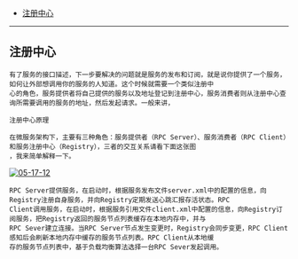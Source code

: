 
* [注册中⼼](#注册中⼼)



---

## 注册中⼼

    有了服务的接⼝描述，下⼀步要解决的问题就是服务的发布和订阅，就是说你提供了⼀个服务，如何让外部想调⽤你的服务的⼈知道。这个时候就需要⼀个类似注册中
    ⼼的⻆⾊，服务提供者将⾃⼰提供的服务以及地址登记到注册中⼼，服务消费者则从注册中⼼查询所需要调⽤的服务的地址，然后发起请求。⼀般来讲，
    
    注册中⼼原理

    在微服务架构下，主要有三种⻆⾊：服务提供者（RPC Server）、服务消费者（RPC Client）和服务注册中⼼（Registry），三者的交互关系请看下⾯这张图
    ，我来简单解释⼀下。
    
<a href="https://ibb.co/hHFB92C"><img src="https://i.ibb.co/5vhr4s2/05-17-12.png" alt="05-17-12" border="0"></a>    
    
    
    RPC Server提供服务，在启动时，根据服务发布⽂件server.xml中的配置的信息，向Registry注册⾃身服务，并向Registry定期发送⼼跳汇报存活状态。RPC
    Client调⽤服务，在启动时，根据服务引⽤⽂件client.xml中配置的信息，向Registry订阅服务，把Registry返回的服务节点列表缓存在本地内存中，并与
    RPC Sever建⽴连接。当RPC Server节点发⽣变更时，Registry会同步变更，RPC Client感知后会刷新本地内存中缓存的服务节点列表。RPC Client从本地缓
    存的服务节点列表中，基于负载均衡算法选择⼀台RPC Sever发起调⽤。
